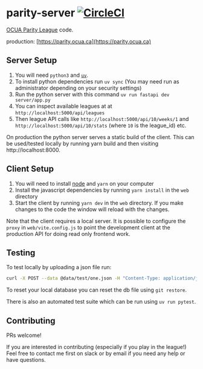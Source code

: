 parity-server [![CircleCI](https://circleci.com/gh/kevinhughes27/parity-server/tree/master.svg?style=svg)](https://circleci.com/gh/kevinhughes27/parity-server/tree/master)
=============

[OCUA Parity League](http://www.ocua.ca/Parity-League) code.

production: [https://parity.ocua.ca](https://parity.ocua.ca)


Server Setup
------------

1. You will need `python3` and [`uv`](https://github.com/astral-sh/uv).
2. To install python dependencies run `uv sync` (You may need run as administrator depending on your security settings)
3. Run the python server with this command `uv run fastapi dev server/app.py`
4. You can inspect available leagues at at `http://localhost:5000/api/leagues`
5. Then league API calls like `http://localhost:5000/api/10/weeks/1` and `http://localhost:5000/api/10/stats` (where `10` is the league_id) etc.

On production the python server serves a static build of the client. This can be used/tested locally by running yarn build and then visiting http://localhost:8000.


Client Setup
------------

1. You will need to install [node](https://nodejs.org/en/download) and `yarn` on your computer
2. Install the javascript dependencies by running `yarn install` in the `web` directory
3. Start the client by running `yarn dev` in the `web` directory. If you make changes to the code the window will reload with the changes.

Note that the client requires a local server. It is possible to configure the `proxy` in `web/vite.config.js` to point the development client at the production API for doing read only frontend work.


Testing
-------

To test locally by uploading a json file run:

```sh
curl -X POST --data @data/test/one.json -H "Content-Type: application/json" http://localhost:8000/submit_game
```

To reset your local database you can reset the db file using `git restore`.

There is also an automated test suite which can be run using `uv run pytest`.


Contributing
------------

PRs welcome!

If you are interested in contributing (especially if you play in the league!) Feel free to contact me first on slack or by email if you need any help or have questions.
